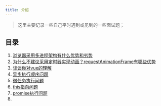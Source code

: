 ```yaml
---
title: 介绍
---
```


> 这里主要记录一些自己平时遇到或见到的一些面试题；

## 目录

1. [浏览器采用多进程架构有什么优势和劣势](./question-note-01.md)
2. [为什么不建议采用定时器实现动画？requestAnimationFrame有哪些优势](./question-note-02.md)
3. [谈谈你对vue的理解](./question-note-03.md)
4. [异步执行顺序问题](./question-note-04.md)
5. [微任务执行问题](./question-note-05.md)
6. [this指向问题](./question-note-06.md)
7. [promise执行问题](./question-note-07.md)
8. []()

